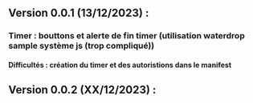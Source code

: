## Version 0.0.1 (13/12/2023) :
### Timer : bouttons et alerte de fin timer (utilisation waterdrop sample système js (trop compliqué))
#### Difficultés : création du timer et des autoristions dans le manifest
## Version 0.0.2 (XX/12/2023) :
####